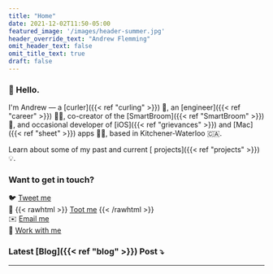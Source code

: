 ```yaml
---
title: "Home"
date: 2021-12-02T11:50-05:00
featured_image: '/images/header-summer.jpg'
header_override_text: "Andrew Flemming"
omit_header_text: false
omit_title_text: true
draft: false
---
```

### 👋 Hello.

I'm Andrew — a 
[curler]({{< ref "curling" >}}) 🥌, an
[engineer]({{< ref "career" >}}) 👷‍♂, co-creator of the 
[SmartBroom]({{< ref "SmartBroom" >}}) 🧹, and occasional developer of
[iOS]({{< ref "grievances" >}}) and [Mac]({{< ref "sheet" >}}) apps 👨‍💻, based in Kitchener-Waterloo 🇨🇦.

Learn about some of my past and current [ projects]({{< ref "projects" >}}) 💡.

### Want to get in touch?
🐦 [Tweet me](https://twitter.com/aflemm) \
🐘 {{< rawhtml >}}
<a rel="me" href="https://mastodon.social/@aflemm">Toot me</a>
{{< /rawhtml >}} \
✉️ [Email me](mailto:contact@andrewflemming.net) \
💼 [Work with me](https://www.linkedin.com/in/andrew-flemming/)

### Latest [Blog]({{< ref "blog" >}}) Post ⤵&#xFE0E;

---
